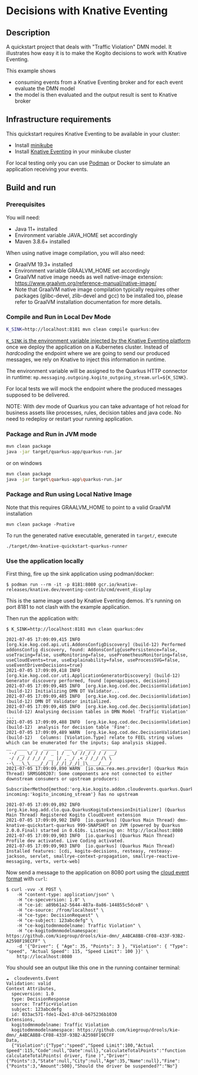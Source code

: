 # Decisions with Knative Eventing

## Description

A quickstart project that deals with "Traffic Violation" DMN model. It illustrates how easy it is to make the Kogito decisions to work with Knative
Eventing.

This example shows

* consuming events from a Knative Eventing broker and for each event evaluate the DMN model
* the model is then evaluated and the output result is sent to Knative broker

## Infrastructure requirements

This quickstart requires Knative Eventing to be available in your cluster:

* Install [minikube](https://kubernetes.io/docs/tasks/tools/install-minikube/)
* Install [Knative Eventing](https://knative.dev/docs/install/) in your minikube cluster

For local testing only you can use [Podman](https://podman.io/getting-started/installation.html) or Docker to simulate an application receiving your
events.

## Build and run

### Prerequisites

You will need:

- Java 11+ installed
- Environment variable JAVA_HOME set accordingly
- Maven 3.8.6+ installed

When using native image compilation, you will also need:

- GraalVM 19.3+ installed
- Environment variable GRAALVM_HOME set accordingly
- GraalVM native image needs as well native-image extension: https://www.graalvm.org/reference-manual/native-image/
- Note that GraalVM native image compilation typically requires other packages (glibc-devel, zlib-devel and gcc) to be installed too, please refer to
  GraalVM installation documentation for more details.

### Compile and Run in Local Dev Mode

```sh
K_SINK=http://localhost:8181 mvn clean compile quarkus:dev
```

[`K_SINK` is the environment variable injected by the Knative Eventing platform](https://knative.dev/docs/eventing/samples/sinkbinding/#create-our-sinkbinding)
once we deploy the application on a Kubernetes cluster. Instead of _hardcoding_ the endpoint where we are going to send our produced messages, we rely
on Knative to inject this information in runtime.

The environment variable will be assigned to the Quarkus HTTP connector in runtime: `mp.messaging.outgoing.kogito_outgoing_stream.url=${K_SINK}`.

For local tests we will mock the endpoint where the produced messages supposed to be delivered.

NOTE: With dev mode of Quarkus you can take advantage of hot reload for business assets like processes, rules, decision tables and java code. No need
to redeploy or restart your running application.

### Package and Run in JVM mode

```sh
mvn clean package
java -jar target/quarkus-app/quarkus-run.jar
```

or on windows

```sh
mvn clean package
java -jar target\quarkus-app\quarkus-run.jar
```

### Package and Run using Local Native Image

Note that this requires GRAALVM_HOME to point to a valid GraalVM installation

```
mvn clean package -Pnative
```

To run the generated native executable, generated in `target/`, execute

```
./target/dmn-knative-quickstart-quarkus-runner
```

### Use the application locally

First thing, fire up the sink application using podman/docker:

```shell script
$ podman run --rm -it -p 8181:8080 gcr.io/knative-releases/knative.dev/eventing-contrib/cmd/event_display
```

This is the same image used by Knative Eventing demos. It's running on port 8181 to not clash with the example application.

Then run the application with:

```shell script
$ K_SINK=http://localhost:8181 mvn clean quarkus:dev

2021-07-05 17:09:09,415 INFO  [org.kie.kog.cod.api.uti.AddonsConfigDiscovery] (build-12) Performed addonsConfig discovery, found: AddonsConfig{usePersistence=false, useTracing=false, useMonitoring=false, usePrometheusMonitoring=false, useCloudEvents=true, useExplainability=false, useProcessSVG=false, useEventDrivenDecisions=true}
2021-07-05 17:09:09,418 INFO  [org.kie.kog.cod.cor.uti.ApplicationGeneratorDiscovery] (build-12) Generator discovery performed, found [openapispecs, decisions]
2021-07-05 17:09:09,485 INFO  [org.kie.kog.cod.dec.DecisionValidation] (build-12) Initializing DMN DT Validator...
2021-07-05 17:09:09,485 INFO  [org.kie.kog.cod.dec.DecisionValidation] (build-12) DMN DT Validator initialized.
2021-07-05 17:09:09,485 INFO  [org.kie.kog.cod.dec.DecisionValidation] (build-12) Analysing decision tables in DMN Model 'Traffic Violation' ...
2021-07-05 17:09:09,488 INFO  [org.kie.kog.cod.dec.DecisionValidation] (build-12)  analysis for decision table 'Fine':
2021-07-05 17:09:09,489 WARN  [org.kie.kog.cod.dec.DecisionValidation] (build-12)   Columns: [Violation.Type] relate to FEEL string values which can be enumerated for the inputs; Gap analysis skipped.
__  ____  __  _____   ___  __ ____  ______ 
 --/ __ \/ / / / _ | / _ \/ //_/ / / / __/ 
 -/ /_/ / /_/ / __ |/ , _/ ,< / /_/ /\ \   
--\___\_\____/_/ |_/_/|_/_/|_|\____/___/   
2021-07-05 17:09:09,890 WARN  [io.sma.rea.mes.provider] (Quarkus Main Thread) SRMSG00207: Some components are not connected to either downstream consumers or upstream producers:
        - SubscriberMethod{method:'org.kie.kogito.addon.cloudevents.quarkus.QuarkusCloudEventPublisher#onEvent', incoming:'kogito_incoming_stream'} has no upstream

2021-07-05 17:09:09,892 INFO  [org.kie.kog.add.clo.qua.QuarkusKogitoExtensionInitializer] (Quarkus Main Thread) Registered Kogito CloudEvent extension
2021-07-05 17:09:09,902 INFO  [io.quarkus] (Quarkus Main Thread) dmn-knative-quickstart-quarkus 999-SNAPSHOT on JVM (powered by Quarkus 2.0.0.Final) started in 0.610s. Listening on: http://localhost:8080
2021-07-05 17:09:09,903 INFO  [io.quarkus] (Quarkus Main Thread) Profile dev activated. Live Coding activated.
2021-07-05 17:09:09,903 INFO  [io.quarkus] (Quarkus Main Thread) Installed features: [cdi, kogito-decisions, resteasy, resteasy-jackson, servlet, smallrye-context-propagation, smallrye-reactive-messaging, vertx, vertx-web]
``` 

Now send a message to the application on 8080 port using the [cloud event format](https://github.com/cloudevents/spec) with `curl`:

```shell script
$ curl -vvv -X POST \
    -H "content-type: application/json" \
    -H "ce-specversion: 1.0" \
    -H "ce-id: a89b61a2-5644-487a-8a86-144855c5dce8" \
    -H "ce-source: /from/localhost" \
    -H "ce-type: DecisionRequest" \
    -H "ce-subject: 123abcdefg" \
    -H "ce-kogitodmnmodelname: Traffic Violation" \
    -H "ce-kogitodmnmodelnamespace: https://github.com/kiegroup/drools/kie-dmn/_A4BCA8B8-CF08-433F-93B2-A2598F19ECFF" \
    -d '{"Driver": { "Age": 35, "Points": 3 }, "Violation": { "Type": "speed", "Actual Speed": 115, "Speed Limit": 100 }}' \
    http://localhost:8080
```

You should see an output like this one in the running container terminal:

```shell script
☁️  cloudevents.Event
Validation: valid
Context Attributes,
  specversion: 1.0
  type: DecisionResponse
  source: Traffic+Violation
  subject: 123abcdefg
  id: 033ac571-fde1-42e1-87c8-b675236b1030
Extensions,
  kogitodmnmodelname: Traffic Violation
  kogitodmnmodelnamespace: https://github.com/kiegroup/drools/kie-dmn/_A4BCA8B8-CF08-433F-93B2-A2598F19ECFF
Data,
  {"Violation":{"Type":"speed","Speed Limit":100,"Actual Speed":115,"Code":null,"Date":null},"calculateTotalPoints":"function calculateTotalPoints( driver, fine )","Driver":{"Points":3,"State":null,"City":null,"Age":35,"Name":null},"Fine":{"Points":3,"Amount":500},"Should the driver be suspended?":"No"}
```
